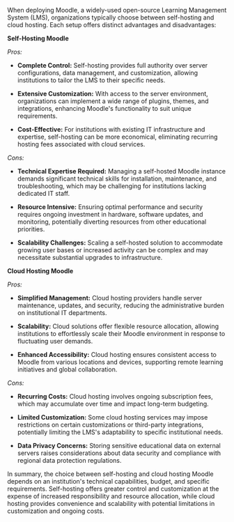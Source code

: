 When deploying Moodle, a widely-used open-source Learning Management System (LMS), organizations typically choose between self-hosting and cloud hosting. Each setup offers distinct advantages and disadvantages:

**Self-Hosting Moodle**

*Pros:*

- **Complete Control:** Self-hosting provides full authority over server configurations, data management, and customization, allowing institutions to tailor the LMS to their specific needs.

- **Extensive Customization:** With access to the server environment, organizations can implement a wide range of plugins, themes, and integrations, enhancing Moodle's functionality to suit unique requirements.

- **Cost-Effective:** For institutions with existing IT infrastructure and expertise, self-hosting can be more economical, eliminating recurring hosting fees associated with cloud services.

*Cons:*

- **Technical Expertise Required:** Managing a self-hosted Moodle instance demands significant technical skills for installation, maintenance, and troubleshooting, which may be challenging for institutions lacking dedicated IT staff.

- **Resource Intensive:** Ensuring optimal performance and security requires ongoing investment in hardware, software updates, and monitoring, potentially diverting resources from other educational priorities.

- **Scalability Challenges:** Scaling a self-hosted solution to accommodate growing user bases or increased activity can be complex and may necessitate substantial upgrades to infrastructure.

**Cloud Hosting Moodle**

*Pros:*

- **Simplified Management:** Cloud hosting providers handle server maintenance, updates, and security, reducing the administrative burden on institutional IT departments.

- **Scalability:** Cloud solutions offer flexible resource allocation, allowing institutions to effortlessly scale their Moodle environment in response to fluctuating user demands.

- **Enhanced Accessibility:** Cloud hosting ensures consistent access to Moodle from various locations and devices, supporting remote learning initiatives and global collaboration.

*Cons:*

- **Recurring Costs:** Cloud hosting involves ongoing subscription fees, which may accumulate over time and impact long-term budgeting.

- **Limited Customization:** Some cloud hosting services may impose restrictions on certain customizations or third-party integrations, potentially limiting the LMS's adaptability to specific institutional needs.

- **Data Privacy Concerns:** Storing sensitive educational data on external servers raises considerations about data security and compliance with regional data protection regulations.

In summary, the choice between self-hosting and cloud hosting Moodle depends on an institution's technical capabilities, budget, and specific requirements. Self-hosting offers greater control and customization at the expense of increased responsibility and resource allocation, while cloud hosting provides convenience and scalability with potential limitations in customization and ongoing costs. 